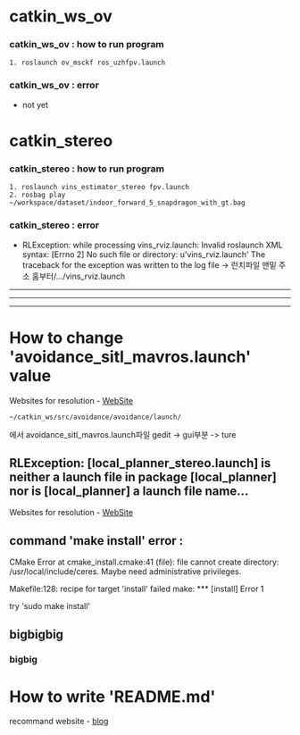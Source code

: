 # catkin_ws_ov
### catkin_ws_ov : how to run program
    1. roslaunch ov_msckf ros_uzhfpv.launch

### catkin_ws_ov : error
- not yet

# catkin_stereo
### catkin_stereo : how to run program
    1. roslaunch vins_estimator_stereo fpv.launch
    2. rosbag play ~/workspace/dataset/indoor_forward_5_snapdragon_with_gt.bag


### catkin_stereo : error
- RLException: while processing vins_rviz.launch:
Invalid roslaunch XML syntax: \[Errno 2] No such file or directory: u'vins_rviz.launch'
The traceback for the exception was written to the log file
-> 런치파일 맨밑 주소 홈부터/.../vins_rviz.launch

***
***
***

# How to change 'avoidance_sitl_mavros.launch' value
Websites for resolution - [WebSite](https://github.com/PX4/PX4-Avoidance/issues/485)

	~/catkin_ws/src/avoidance/avoidance/launch/
에서 avoidance_sitl_mavros.launch파일 gedit -> gui부분 -> ture

## RLException: [local_planner_stereo.launch] is neither a launch file in package [local_planner] nor is [local_planner] a launch file name...

Websites for resolution - [WebSite](https://answers.ros.org/question/143496/roslaunch-is-neither-a-launch-file-in-package-nor-is-a-launch-file-name/)

## command 'make install' error : 
CMake Error at cmake_install.cmake:41 (file):
file cannot create directory: /usr/local/include/ceres.  Maybe need
  administrative privileges.

Makefile:128: recipe for target 'install' failed
make: *** [install] Error 1


try 'sudo make install'
	



## bigbigbig
### bigbig

# How to write 'README.md'

recommand website - [blog](https://gist.github.com/ihoneymon/652be052a0727ad59601)



